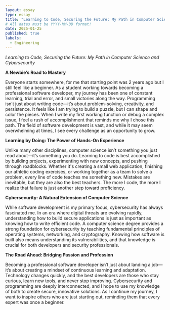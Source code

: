 ```yaml
---
layout: essay
type: essay
title: "Learning to Code, Securing the Future: My Path in Computer Science and Cybersecurity"
# All dates must be YYYY-MM-DD format!
date: 2025-01-25
published: true
labels:
  - Engineering
---
```




*Learning to Code, Securing the Future: My Path in Computer Science and Cybersecurity*

**A Newbie’s Road to Mastery**

Everyone starts somewhere, for me that starting point was 2 years ago but I still feel like a beginner. As a student working towards becoming a professional software developer, my journey has been one of constant learning, trial and error, and small victories along the way. Programming isn’t just about writing code—it’s about problem-solving, creativity, and persistence.  It feels like I am trying to build a puzzle, but I can shape and color the pieces. When I write my first working function or debug a complex issue, I feel a rush of accomplishment that reminds me why I chose this path. The field of software development is vast, and while it may seem overwhelming at times, I see every challenge as an opportunity to grow.

**Learning by Doing: The Power of Hands-On Experience**

Unlike many other disciplines, computer science isn’t something you just read about—it’s something you do. Learning to code is best accomplished by building projects, experimenting with new concepts, and pushing through roadblocks. Whether it's creating a small web application, finishing our athletic coding exercises, or working together as a team to solve a problem, every line of code teaches me something new. Mistakes are inevitable, but they are also the best teachers. The more I code, the more I realize that failure is just another step toward proficiency.

**Cybersecurity: A Natural Extension of Computer Science**

While software development is my primary focus, cybersecurity has always fascinated me. In an era where digital threats are evolving rapidly, understanding how to build secure applications is just as important as knowing how to write efficient code. A computer science degree provides a strong foundation for cybersecurity by teaching fundamental principles of operating systems, networking, and cryptography. Knowing how software is built also means understanding its vulnerabilities, and that knowledge is crucial for both developers and security professionals.

**The Road Ahead: Bridging Passion and Profession**

Becoming a professional software developer isn’t just about landing a job—it’s about creating a mindset of continuous learning and adaptation. Technology changes quickly, and the best developers are those who stay curious, learn new tools, and never stop improving. Cybersecurity and programming are deeply interconnected, and I hope to use my knowledge of both to create secure, innovative solutions. As I continue my journey, I want to inspire others who are just starting out, reminding them that every expert was once a beginner.
